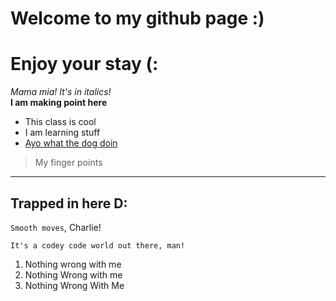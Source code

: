 # Welcome to my github page :) 
# Enjoy your stay (:
_Mama mia! It's in italics!_ <br>
**I am making point here**
* This class is cool 
* I am learning stuff
* [Ayo what the dog doin](https://www.thesprucepets.com/thmb/Gm94n5jxgUS7Qh9Lv1578CkMoZg=/1333x1000/smart/filters:no_upscale()/10_fun_and_easy_dog_tricks_11173309_beg_2796-702c651118fa4cfb84475c331fd703c4.jpg)
>My finger points
---
Trapped in here D:
---
`Smooth moves`, Charlie!
```
It's a codey code world out there, man!
```
1. Nothing wrong with me
2. Nothing Wrong with me
3. Nothing Wrong With Me
